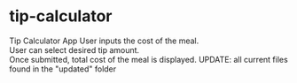 # tip-calculator
Tip Calculator App
User inputs the cost of the meal.  
User can select desired tip amount.  
Once submitted, total cost of the meal is displayed. 
UPDATE: all current files found in the "updated" folder
